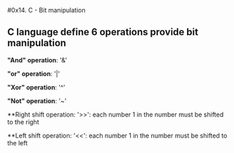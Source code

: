 #0x14. C - Bit manipulation
<h2>C language define 6 operations  provide bit manipulation</h2>

**"And" operation**: '&'

**"or" operation**: '|'

**"Xor" operation**: '^'

**"Not" operation**: '~'

**Right shift operation: '>>': each number 1 in the number must be shifted
to the right 

**Left shift operation: '<<': each number 1 in the number must be shifted 
to the left
